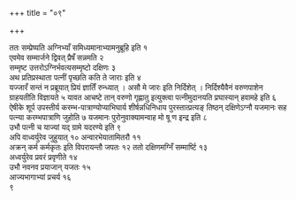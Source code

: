 +++
title = "०९"

+++
 

ततः सम्प्रेष्यति अग्निभ्याँ समिध्यमानाभ्यामनुब्रूहि इति १  
एवमेव सम्मार्जने
द्विवत् प्रैषँ सन्नमति २  
सम्मृष्ट उत्तरोऽग्निर्भवत्यसम्मृष्टो दक्षिणः ३  
अथ
प्रतिप्रस्थाता पत्नीं पृच्छति कति ते जाराः इति ४  
यज्जारँ सन्तं न
प्रब्रूयात् प्रियं ज्ञातिँ रुन्ध्यात् । असौ मे जारः इति
निर्दिशेत् । निर्दिश्यैवैनं वरुणपाशेन ग्राहयतीति विज्ञायते ५
यावत आचष्टे तान् वरुणो गृह्णातु इत्युक्त्वा पत्नीमुदानयति
प्रघास्यान् हवामहे इति ६  
ऐषीके शूर्प उपस्तीर्य
करम्भ-पात्राण्योप्याभिघार्य शीर्षन्नधिनिधाय पुरस्तात्प्रत्यङ्
तिष्ठन् दक्षिणेऽग्नौ यजमानः सह पत्न्या करम्भपात्राणि जुहोति ७
यजमानः पुरोनुवाक्यामन्वाह मो षू ण इन्द्र इति ८  
उभौ पत्नी च
याज्यां यद् ग्रामे यदरण्ये इति ९  
अपि वाध्वर्युरेव जुहुयात् १०
अन्वारभेयातामितरौ ११  
अक्रन् कर्म कर्मकृतः इति विपरायन्तौ जपतः १२
ततो दक्षिणमग्निँ सम्मार्ष्टि १३  
अध्वर्युरेव प्रवरं प्रवृणीते १४  
उभौ
नवनव प्रयाजान् यजतः १५  
आज्यभागाभ्यां प्रचर्य १६  
९
